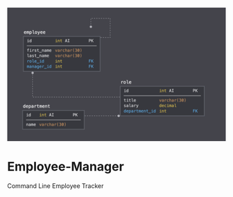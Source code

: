 ![screenshot of Employee Manager CLI Tool](Assets/schema.png)

# Employee-Manager
Command Line Employee Tracker
